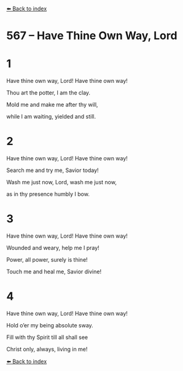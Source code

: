 [⬅️ Back to index](../README.md)

# 567 – Have Thine Own Way, Lord





# 1

Have thine own way, Lord! Have thine own way!

Thou art the potter, I am the clay.

Mold me and make me after thy will,

while I am waiting, yielded and still.



# 2

Have thine own way, Lord! Have thine own way!

Search me and try me, Savior today!

Wash me just now, Lord, wash me just now,

as in thy presence humbly I bow.



# 3

Have thine own way, Lord! Have thine own way!

Wounded and weary, help me I pray!

Power, all power, surely is thine!

Touch me and heal me, Savior divine!



# 4

Have thine own way, Lord! Have thine own way!

Hold o’er my being absolute sway.

Fill with thy Spirit till all shall see

Christ only, always, living in me!

[⬅️ Back to index](../README.md)
